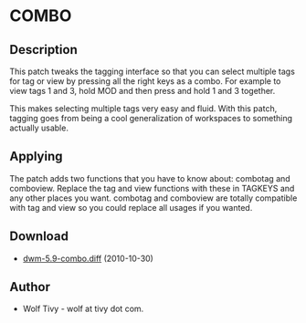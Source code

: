 # COMBO

## Description
This patch tweaks the tagging interface so that you can select multiple tags 
for tag or view by pressing all the right keys as a combo. For example to 
view tags 1 and 3, hold MOD and then press and hold 1 and 3 together.

This makes selecting multiple tags very easy and fluid. With this patch, 
tagging goes from being a cool generalization of workspaces to something 
actually usable.

## Applying
The patch adds two functions that you have to know about: combotag and 
comboview. Replace the tag and view functions with these in TAGKEYS and any 
other places you want. combotag and comboview are totally compatible with tag 
and view so you could replace all usages if you wanted.

## Download

 * [dwm-5.9-combo.diff](dwm-5.9-combo.diff) (2010-10-30)

## Author

 * Wolf Tivy - wolf at tivy dot com.
